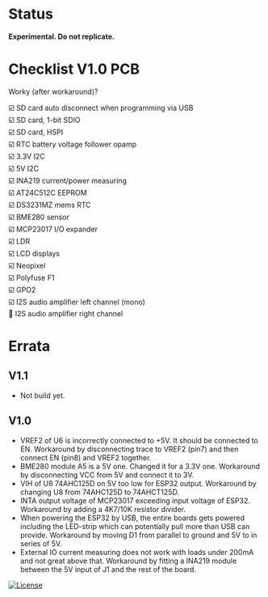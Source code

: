 # Status

**Experimental. Do not replicate.**

# Checklist V1.0 PCB

Worky (after workaround)?

:ballot_box_with_check: SD card auto disconnect when programming via USB\
:ballot_box_with_check: SD card, 1-bit SDIO\
:ballot_box_with_check: SD card, HSPI\
:ballot_box_with_check: RTC battery voltage follower opamp\
:ballot_box_with_check: 3.3V I2C\
:ballot_box_with_check: 5V I2C\
:ballot_box_with_check: INA219 current/power measuring\
:ballot_box_with_check: AT24C512C EEPROM\
:ballot_box_with_check: DS3231MZ mems RTC\
:ballot_box_with_check: BME280 sensor\
:ballot_box_with_check: MCP23017 I/O expander\
:ballot_box_with_check: LDR\
:ballot_box_with_check: LCD displays\
:ballot_box_with_check: Neopixel\
:ballot_box_with_check: Polyfuse F1\
:ballot_box_with_check: GPO2\
:ballot_box_with_check: I2S audio amplifier left channel (mono)\
:black_square_button: I2S audio amplifier right channel

# Errata

## V1.1

- Not build yet.

## V1.0

- VREF2 of U6 is incorrectly connected to +5V. It should be connected to EN. Workaround by disconnecting trace to VREF2 (pin7) and then connect EN (pin8) and VREF2 together.
- BME280 module A5 is a 5V one. Changed it for a 3.3V one. Workaround by disconnecting VCC from 5V and connect it to 3V.
- VIH of U8 74AHC125D on 5V too low for ESP32 output. Workaround by changing U8 from 74AHC125D to 74AHCT125D.
- INTA output voltage of MCP23017 exceeding input voltage of ESP32. Workaround by adding a 4K7/10K resistor divider.
- When powering the ESP32 by USB, the entire boards gets powered including the LED-strip which can potentially pull more than USB can provide. Workaround by moving D1 from parallel to ground and 5V to in series of 5V.
- External IO current measuring does not work with loads under 200mA and not great above that. Workaround by fitting a INA219 module between the 5V input of J1 and the rest of the board.


[![License](https://img.shields.io/badge/License-Apache%202.0-blue.svg)](https://opensource.org/licenses/Apache-2.0)
